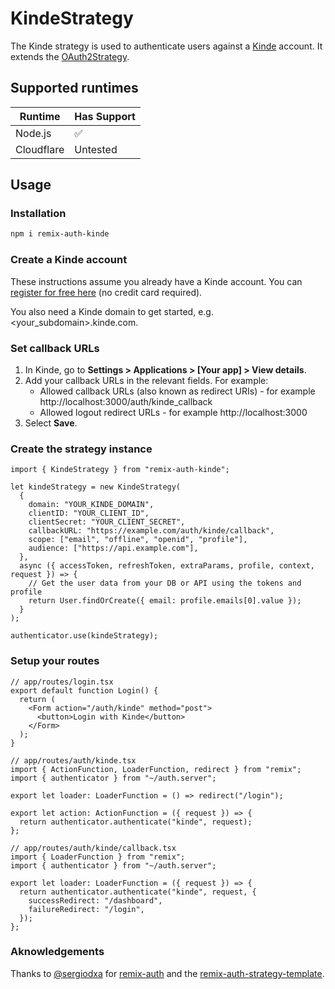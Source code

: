 # KindeStrategy

The Kinde strategy is used to authenticate users against a [Kinde](https://kinde.com/) account. It extends the [OAuth2Strategy](https://github.com/sergiodxa/remix-auth-oauth2).

## Supported runtimes

| Runtime    | Has Support |
| ---------- | ----------- |
| Node.js    | ✅          |
| Cloudflare | Untested    |

## Usage

### Installation

```bash
npm i remix-auth-kinde
```

### Create a Kinde account

These instructions assume you already have a Kinde account. You can [register for free here](https://app.kinde.com/register) (no credit card required).

You also need a Kinde domain to get started, e.g. <your_subdomain>.kinde.com.

### Set callback URLs

1. In Kinde, go to **Settings > Applications > [Your app] > View details**.
2. Add your callback URLs in the relevant fields. For example:
   - Allowed callback URLs (also known as redirect URIs) - for example http://localhost:3000/auth/kinde_callback
   - Allowed logout redirect URLs - for example http://localhost:3000
3. Select **Save**.

### Create the strategy instance

```TS
import { KindeStrategy } from "remix-auth-kinde";

let kindeStrategy = new KindeStrategy(
  {
    domain: "YOUR_KINDE_DOMAIN",
    clientID: "YOUR_CLIENT_ID",
    clientSecret: "YOUR_CLIENT_SECRET",
    callbackURL: "https://example.com/auth/kinde/callback",
    scope: ["email", "offline", "openid", "profile"],
    audience: ["https://api.example.com"],
  },
  async ({ accessToken, refreshToken, extraParams, profile, context, request }) => {
    // Get the user data from your DB or API using the tokens and profile
    return User.findOrCreate({ email: profile.emails[0].value });
  }
);

authenticator.use(kindeStrategy);
```

### Setup your routes

```TS
// app/routes/login.tsx
export default function Login() {
  return (
    <Form action="/auth/kinde" method="post">
      <button>Login with Kinde</button>
    </Form>
  );
}
```

```TS
// app/routes/auth/kinde.tsx
import { ActionFunction, LoaderFunction, redirect } from "remix";
import { authenticator } from "~/auth.server";

export let loader: LoaderFunction = () => redirect("/login");

export let action: ActionFunction = ({ request }) => {
  return authenticator.authenticate("kinde", request);
};
```

```TS
// app/routes/auth/kinde/callback.tsx
import { LoaderFunction } from "remix";
import { authenticator } from "~/auth.server";

export let loader: LoaderFunction = ({ request }) => {
  return authenticator.authenticate("kinde", request, {
    successRedirect: "/dashboard",
    failureRedirect: "/login",
  });
};
```

### Aknowledgements
Thanks to [@sergiodxa](https://github.com/sergiodxa) for [remix-auth](https://github.com/sergiodxa/remix-auth) and the [remix-auth-strategy-template](https://github.com/sergiodxa/remix-auth-strategy-template).